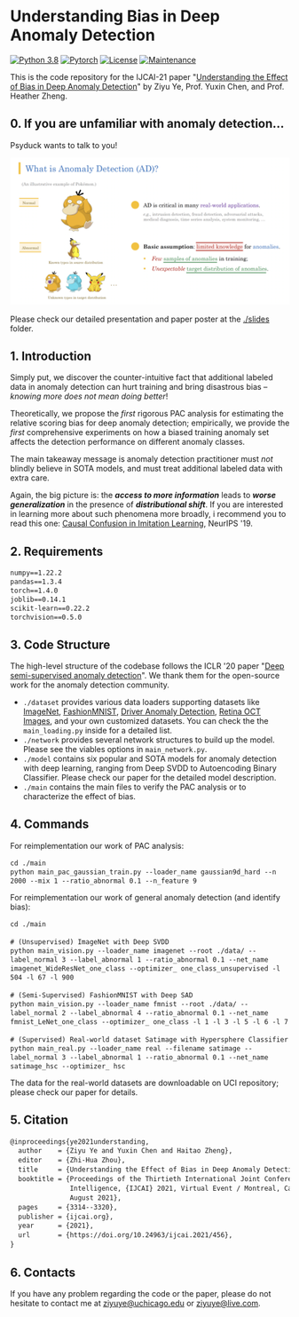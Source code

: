# Understanding Bias in Deep Anomaly Detection
[![Python 3.8](https://img.shields.io/badge/Python-3.8-blueviolet.svg)](https://www.python.org/downloads/release/python-380/) [![Pytorch](https://img.shields.io/badge/Pytorch-1.12.1-critical.svg)](https://github.com/pytorch/pytorch/releases/tag/v1.12.0) [![License](https://img.shields.io/badge/License-Apache%202.0-ff69b4.svg)](https://opensource.org/licenses/Apache-2.0) [![Maintenance](https://img.shields.io/badge/Maintained%3F-yes-success.svg)](https://GitHub.com/Naereen/StrapDown.js/graphs/commit-activity)

This is the code repository for the IJCAI-21 paper "[Understanding the Effect of Bias in Deep Anomaly Detection](https://arxiv.org/abs/2105.07346)" by Ziyu Ye, Prof. Yuxin Chen, and Prof. Heather Zheng.

## 0. If you are unfamiliar with anomaly detection...
Psyduck wants to talk to you!
<p align="center"><img width="888" src="./slides/psyduck.png"></p>

Please check our detailed presentation and paper poster at the [./slides](https://github.com/ZIYU-DEEP/Understanding-Bias-in-Deep-Anomaly-Detection-PyTorch/tree/main/slides) folder.

## 1. Introduction
Simply put, we discover the counter-intuitive fact that additional labeled data in anomaly detection can hurt training and bring disastrous bias – *knowing more does not mean doing better*!

Theoretically, we propose the *first* rigorous PAC analysis for estimating the relative scoring bias for deep anomaly detection; empirically, we provide the *first* comprehensive experiments on how a biased training anomaly set affects the detection performance on different anomaly classes.

The main takeaway message is anomaly detection practitioner must *not* blindly believe in SOTA models, and must treat additional labeled data with extra care.

Again, the big picture is: the ***access to more information*** leads to ***worse generalization*** in the presence of ***distributional shift***. If you are interested in learning more about such phenomena more broadly, i recommend you to read this one: [Causal Confusion in Imitation Learning](https://arxiv.org/abs/1905.11979), NeurIPS '19.


## 2. Requirements
```
numpy==1.22.2
pandas==1.3.4
torch==1.4.0
joblib==0.14.1
scikit-learn==0.22.2
torchvision==0.5.0
```

## 3. Code Structure
The high-level structure of the codebase follows the ICLR '20 paper "[Deep semi-supervised anomaly detection](https://openreview.net/forum?id=HkgH0TEYwH)". We thank them for the open-source work for the anomaly detection community.

- `./dataset` provides various data loaders supporting datasets like [ImageNet](https://www.image-net.org/), [FashionMNIST](https://github.com/zalandoresearch/fashion-mnist), [Driver Anomaly Detection](https://www.ei.tum.de/mmk/dad/), [Retina OCT Images](https://www.kaggle.com/paultimothymooney/kermany2018), and your own customized datasets. You can check the the `main_loading.py` inside for a detailed list.
- `./network` provides several network structures to build up the model. Please see the viables options in `main_network.py`.
- `./model` contains six popular and SOTA models for anomaly detection with deep learning, ranging from Deep SVDD to Autoencoding Binary Classifier. Please check our paper for the detailed model description.
- `./main` contains the main files to verify the PAC analysis or to characterize the effect of bias.


## 4. Commands
For reimplementation our work of PAC analysis:
```shell
cd ./main
python main_pac_gaussian_train.py --loader_name gaussian9d_hard --n 2000 --mix 1 --ratio_abnormal 0.1 --n_feature 9
```

For reimplementation our work of general anomaly detection (and identify bias):
```shell
cd ./main

# (Unsupervised) ImageNet with Deep SVDD
python main_vision.py --loader_name imagenet --root ./data/ --label_normal 3 --label_abnormal 1 --ratio_abnormal 0.1 --net_name imagenet_WideResNet_one_class --optimizer_ one_class_unsupervised -l 504 -l 67 -l 900

# (Semi-Supervised) FashionMNIST with Deep SAD
python main_vision.py --loader_name fmnist --root ./data/ --label_normal 2 --label_abnormal 4 --ratio_abnormal 0.1 --net_name fmnist_LeNet_one_class --optimizer_ one_class -l 1 -l 3 -l 5 -l 6 -l 7

# (Supervised) Real-world dataset Satimage with Hypersphere Classifier
python main_real.py --loader_name real --filename satimage --label_normal 3 --label_abnormal 1 --ratio_abnormal 0.1 --net_name satimage_hsc --optimizer_ hsc
```
The data for the real-world datasets are downloadable on UCI repository; please check our paper for details.



## 5. Citation
```tex
@inproceedings{ye2021understanding,
  author    = {Ziyu Ye and Yuxin Chen and Haitao Zheng},
  editor    = {Zhi-Hua Zhou},
  title     = {Understanding the Effect of Bias in Deep Anomaly Detection},
  booktitle = {Proceedings of the Thirtieth International Joint Conference on Artificial
               Intelligence, {IJCAI} 2021, Virtual Event / Montreal, Canada, 19-27
               August 2021},
  pages     = {3314--3320},
  publisher = {ijcai.org},
  year      = {2021},
  url       = {https://doi.org/10.24963/ijcai.2021/456},
}
```

## 6. Contacts
If you have any problem regarding the code or the paper, please do not hesitate to contact me at ziyuye@uchicago.edu or ziyuye@live.com.
